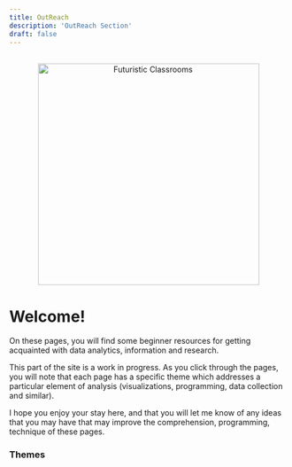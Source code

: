 ```yaml
---
title: OutReach
description: 'OutReach Section'
draft: false
---
```


<!-- add a line drop -->
<center>
&#x200B;
</center>

<center>
<img src="/images/outreach/fc1.jpg" alt="Futuristic Classrooms" style="width:400px;"/>
<!-- <img src="/images/outreach/fc1.jpg" alt="Futuristic Classrooms" width = "600" height = "600"/> -->

</center>

# Welcome! 

On these pages, you will find some beginner resources for getting acquainted with data analytics, information and research. 

This part of the site is a work in progress. As you click through the pages, you will note that each page has a specific theme which addresses a particular element of analysis (visualizations, programming, data collection and similar).

I hope you enjoy your stay here, and that you will let me know of any ideas that you may have that may improve the comprehension, programming, technique of these pages.

### Themes
